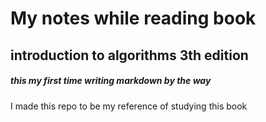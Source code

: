 # My notes while reading book
## introduction to algorithms 3th edition
##### this my first time writing markdown by the way
I made this repo to be my reference of studying this book
